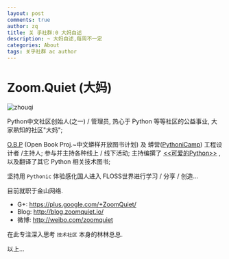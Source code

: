 ```yaml
---
layout: post
comments: true
author: zq
title: 关 乎社群:0 大妈自述
description: ~ 大妈自述,每周不一定
categories: About
tags: 关乎社群 ac author
---
```


# Zoom.Quiet (大妈)

![zhouqi](http://pyconcn.qiniudn.com/images/volunteer/zhouqi.png)

Python中文社区创始人(之一) / 管理员,
热心于 Python 等等社区的公益事业, 大家熟知的社区"大妈";

<!--more-->

[O.B.P](http://code.google.com/p/openbookproject/)
(Open Book Proj.~中文蟒样开放图书计划)
及
蟒营([PythoniCamp](http://code.google.com/p/kcpycamp/wiki/PythoniCamp))
工程设计者 /主持人;
参与并主持各种线上 / 线下活动;
主持编撰了
[<<可爱的Python>>](http://book.douban.com/subject/3884108/)
,以及翻译了其它 Python 相关技术图书;

坚持用 `Pythonic` 体验感化国人进入 FLOSS世界进行学习 / 分享 / 创造...

目前就职于金山网络. 

- G+:   https://plus.google.com/+ZoomQuiet/
- Blog: http://blog.zoomquiet.io/
- 微博:  http://weibo.com/zoomquiet


在此专注深入思考 `技术社区` 本身的林林总总.


以上...

